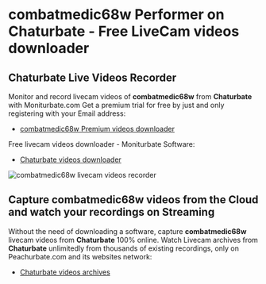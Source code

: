 # combatmedic68w Performer on Chaturbate - Free LiveCam videos downloader

## Chaturbate Live Videos Recorder

Monitor and record livecam videos of **combatmedic68w** from **Chaturbate** with Moniturbate.com
Get a premium trial for free by just and only registering with your Email address:
* [combatmedic68w Premium videos downloader](https://moniturbate.com/request-demo-licence-key.html)

Free livecam videos downloader - Moniturbate Software:
* [Chaturbate videos downloader](https://moniturbate.com/moniturbate-download-software.html)

![combatmedic68w livecam videos recorder](https://peachurnet.com/templates/moniturbate-software.png)


## Capture combatmedic68w videos from the Cloud and watch your recordings on Streaming

Without the need of downloading a software, capture **combatmedic68w** livecam videos from **Chaturbate** 100% online.
Watch Livecam archives from **Chaturbate** unlimitedly from thousands of existing recordings, only on Peachurbate.com and its websites network:
* [Chaturbate videos archives](https://peachurnet.com/)